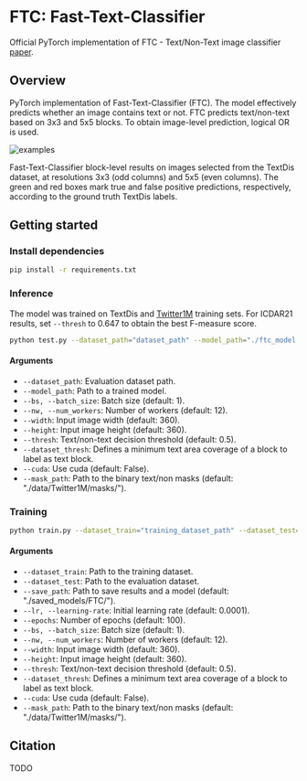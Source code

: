 # FTC: Fast-Text-Classifier
Official PyTorch implementation of FTC - Text/Non-Text image classifier [paper](ToBeFilled).

## Overview
PyTorch implementation of Fast-Text-Classifier (FTC).
The model effectively predicts whether an image contains text or not.
FTC predicts text/non-text based on 3x3 and 5x5 blocks.
To obtain image-level prediction, logical OR is used. 

![examples](https://user-images.githubusercontent.com/31310903/125055904-fb95f080-e0a7-11eb-8b8a-4e23adc726fd.jpg)

Fast-Text-Classifier block-level results on images selected from the TextDis
dataset, at resolutions 3x3 (odd columns) and 5x5 (even columns). The green and red
boxes mark true and false positive predictions, respectively, according to the ground
truth TextDis labels.

## Getting started
### Install dependencies
```bash
pip install -r requirements.txt
```

### Inference
The model was trained on TextDis and [Twitter1M](http://ptak.felk.cvut.cz/personal/kraliji2/twitter1m) training sets.
For ICDAR21 results, set `--thresh` to 0.647 to obtain the best F-measure score.

```bash
python test.py --dataset_path="dataset_path" --model_path="./ftc_model.pth"
```

#### Arguments
- `--dataset_path`: Evaluation dataset path.
- `--model_path`: Path to a trained model.
- `--bs, --batch_size`: Batch size (default: 1).
- `--nw, --num_workers`: Number of workers (default: 12).
- `--width`: Input image width (default: 360).
- `--height`: Input image height (default: 360). 
- `--thresh`: Text/non-text decision threshold (default: 0.5). 
- `--dataset_thresh`: Defines a minimum text area coverage of a block to label as text block.
- `--cuda`: Use cuda (default: False).
- `--mask_path`: Path to the binary text/non masks (default: "./data/Twitter1M/masks/").


### Training
```bash
python train.py --dataset_train="training_dataset_path" --dataset_test="evaluation_dataset_path"
```

#### Arguments

- `--dataset_train`: Path to the training dataset. 
- `--dataset_test`: Path to the evaluation dataset.
- `--save_path`: Path to save results and a model  (default: "./saved_models/FTC/").
- `--lr, --learning-rate`: Initial learning rate (default: 0.0001).
- `--epochs`: Number of epochs (default: 100).
- `--bs, --batch_size`: Batch size (default: 1).
- `--nw, --num_workers`: Number of workers (default: 12).
- `--width`: Input image width (default: 360).
- `--height`: Input image height (default: 360). 
- `--thresh`: Text/non-text decision threshold (default: 0.5). 
- `--dataset_thresh`: Defines a minimum text area coverage of a block to label as text block.
- `--cuda`: Use cuda (default: False).
- `--mask_path`: Path to the binary text/non masks (default: "./data/Twitter1M/masks/").


## Citation
TODO
